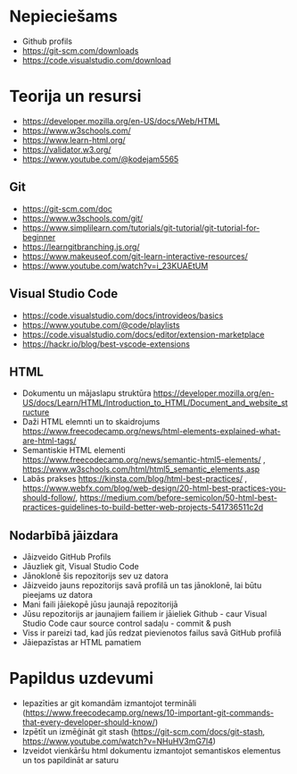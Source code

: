 # Nepieciešams
- Github profils
- https://git-scm.com/downloads
- https://code.visualstudio.com/download


# Teorija un resursi
- https://developer.mozilla.org/en-US/docs/Web/HTML
- https://www.w3schools.com/
- https://www.learn-html.org/
- https://validator.w3.org/
- https://www.youtube.com/@kodejam5565

## Git
- https://git-scm.com/doc
- https://www.w3schools.com/git/
- https://www.simplilearn.com/tutorials/git-tutorial/git-tutorial-for-beginner
- https://learngitbranching.js.org/
- https://www.makeuseof.com/git-learn-interactive-resources/
- https://www.youtube.com/watch?v=i_23KUAEtUM

## Visual Studio Code
- https://code.visualstudio.com/docs/introvideos/basics
- https://www.youtube.com/@code/playlists
- https://code.visualstudio.com/docs/editor/extension-marketplace
- https://hackr.io/blog/best-vscode-extensions

## HTML
- Dokumentu un mājaslapu struktūra https://developer.mozilla.org/en-US/docs/Learn/HTML/Introduction_to_HTML/Document_and_website_structure
- Daži HTML elemnti un to skaidrojums https://www.freecodecamp.org/news/html-elements-explained-what-are-html-tags/
- Semantiskie HTML elementi https://www.freecodecamp.org/news/semantic-html5-elements/ , https://www.w3schools.com/html/html5_semantic_elements.asp
- Labās prakses https://kinsta.com/blog/html-best-practices/ , https://www.webfx.com/blog/web-design/20-html-best-practices-you-should-follow/, https://medium.com/before-semicolon/50-html-best-practices-guidelines-to-build-better-web-projects-541736511c2d

## Nodarbībā jāizdara
- Jāizveido GitHub Profils
- Jāuzliek git, Visual Studio Code
- Jānoklonē šis repozitorijs sev uz datora
- Jāizveido jauns repozitorijs savā profilā un tas jānoklonē, lai būtu pieejams uz datora
- Mani faili jāiekopē jūsu jaunajā repozitorijā
- Jūsu repozitorijs ar jaunajiem failiem ir jāieliek Github - caur Visual Studio Code caur source control sadaļu - commit & push
- Viss ir pareizi tad, kad jūs redzat pievienotos failus savā GitHub profilā
- Jāiepazīstas ar HTML pamatiem

# Papildus uzdevumi
- Iepazīties ar git komandām izmantojot termināli (https://www.freecodecamp.org/news/10-important-git-commands-that-every-developer-should-know/)
- Izpētīt un izmēģināt git stash (https://git-scm.com/docs/git-stash, https://www.youtube.com/watch?v=NHuHV3mG7l4)
- Izveidot vienkāršu html dokumentu izmantojot semantiskos elementus un tos papildināt ar saturu
